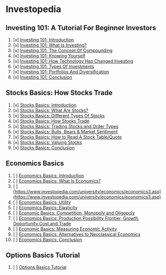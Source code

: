 # Investopedia

## Investing 101: A Tutorial For Beginner Investors

1. [x] [Investing 101: Introduction](https://www.investopedia.com/university/beginner/)
1. [x] [Investing 101: What Is Investing?](https://www.investopedia.com/university/beginner/beginner1.asp)
1. [x] [Investing 101: The Concept Of Compounding](https://www.investopedia.com/university/beginner/beginner2.asp)
1. [x] [Investing 101: Knowing Yourself](https://www.investopedia.com/university/beginner/beginner3.asp)
1. [x] [Investing 101: How Technology Has Changed Investing](https://www.investopedia.com/university/beginner/how-technology-has-changed-investing.asp)
1. [x] [Investing 101: Types Of Investments](https://www.investopedia.com/university/beginner/beginner5.asp)
1. [x] [Investing 101: Portfolios And Diversification](https://www.investopedia.com/university/beginner/beginner6.asp)
1. [x] [Investing 101: Conclusion](https://www.investopedia.com/university/beginner/beginner7.asp)

## Stocks Basics: How Stocks Trade

1. [x] [Stocks Basics: Introduction](https://www.investopedia.com/university/stocks/)
1. [x] [Stocks Basics: What Are Stocks?](https://www.investopedia.com/university/stocks/stocks1.asp)
1. [x] [Stocks Basics: Different Types Of Stocks](https://www.investopedia.com/university/stocks/stocks2.asp)
1. [x] [Stocks Basics: How Stocks Trade](https://www.udacity.com/course/ios-networking-with-swift--ud421)
1. [x] [Stocks Basics: Trading Stocks and Order Types](https://www.investopedia.com/university/stocks/stocks4.asp)
1. [x] [Stocks Basics: Bulls, Bears & Market Sentiment](https://www.investopedia.com/university/stocks/stocks5.asp)
1. [x] [Stocks Basics: How to Read A Stock Table/Quote](https://www.investopedia.com/university/stocks/stocks6.asp)
1. [x] [Stocks Basics: Valuing Stocks](https://www.investopedia.com/university/stocks/stocks7.asp)
1. [x] [Stocks Basics: Conclusion](https://www.investopedia.com/university/stocks/stocks8.asp)

## Economics Basics

1. [ ] [Economics Basics: Introduction](https://www.investopedia.com/university/economics/)
1. [ ] [Economics Basics: What Is Economics?](https://www.investopedia.com/university/economics/economics1.asp)
1. [ ] [https://www.investopedia.com/university/economics/economics3.asp](https://www.investopedia.com/university/economics/economics3.asp)
1. [ ] [Economics Basics: Utility](https://www.investopedia.com/university/economics/economics5.asp)
1. [ ] [Economics Basics: Elasticity](https://www.investopedia.com/university/economics/economics4.asp)
1. [ ] [Economic Basics: Competition, Monopoly and Oligopoly](https://www.investopedia.com/university/economics/competition.asp)
1. [ ] [Economics Basics: Production Possibility Frontier, Growth, Opportunity Cost and Trade](https://www.investopedia.com/university/economics/economics2.asp)
1. [ ] [Economic Basics: Measuring Economic Activity](https://www.investopedia.com/university/economics/economic-basics-measuring-economic-activity.asp)
1. [ ] [Economics Basics: Alternatives to Neoclassical Economics](https://www.investopedia.com/university/economics/economics-basics-alternatives-neoclassical-economics.asp)
1. [ ] [Economics Basics: Conclusion](https://www.investopedia.com/university/economics/economics7.asp)

## Options Basics Tutorial

1. [ ] [Options Basics Tutorial](https://www.investopedia.com/options-basics-tutorial-4583012)
